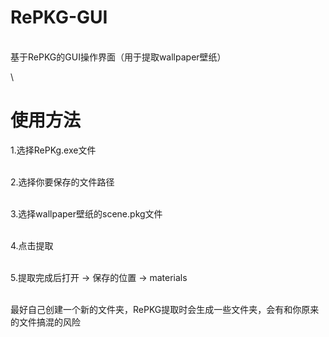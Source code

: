 # RePKG-GUI
\
基于RePKG的GUI操作界面（用于提取wallpaper壁纸）

\

# 使用方法
1.选择RePKg.exe文件

\
2.选择你要保存的文件路径

\
3.选择wallpaper壁纸的scene.pkg文件

\
4.点击提取

\
5.提取完成后打开  ->  保存的位置  ->  materials



\
最好自己创建一个新的文件夹，RePKG提取时会生成一些文件夹，会有和你原来的文件搞混的风险
